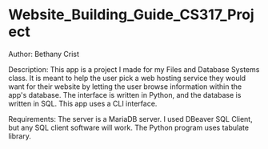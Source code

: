 # Website_Building_Guide_CS317_Project

Author: Bethany Crist

Description: This app is a project I made for my Files and Database Systems class. It is meant to help the user pick a web hosting service they would want for their website by letting the user browse information within the app's database. The interface is written in Python, and the database is written in SQL. This app uses a CLI interface.

Requirements: The server is a MariaDB server. I used DBeaver SQL Client, but any SQL client software will work. The Python program uses tabulate library.
